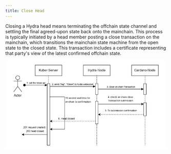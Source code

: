 ```yaml
---
title: Close Head
---
```



Closing a Hydra head means terminating the offchain state channel and settling the final agreed-upon state back onto the mainchain. This process is typically initiated by a head member posting a close transaction on the mainchain, which transitions the mainchain state machine from the open state to the closed state. This transaction includes a certificate representing that party's view of the latest confirmed offchain state.

![Close Head](../../static/img/close.jpg)

